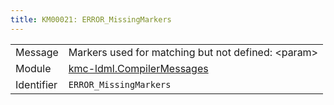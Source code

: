 ```yaml
---
title: KM00021: ERROR_MissingMarkers
---
```


|            |           |
|------------|---------- |
| Message    | Markers used for matching but not defined: &lt;param&gt; |
| Module     | [kmc-ldml.CompilerMessages](kmc-ldml.compilermessages) |
| Identifier | `ERROR_MissingMarkers` |


